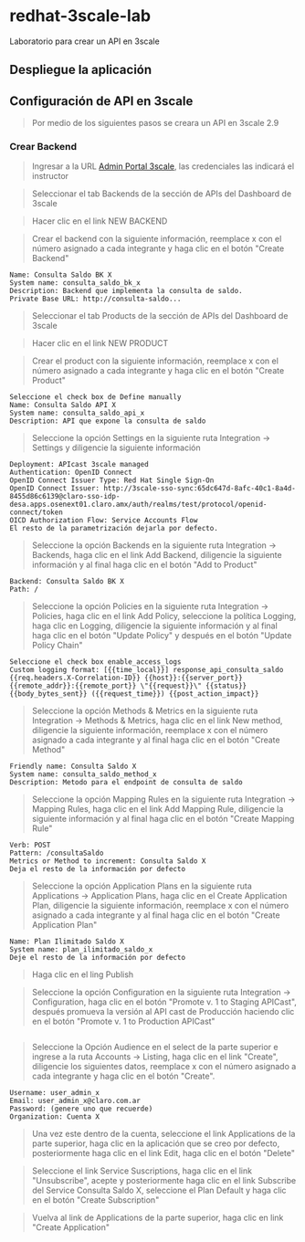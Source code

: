 # redhat-3scale-lab

Laboratorio para crear un API en 3scale

## Despliegue la aplicación


## Configuración de API en 3scale

> Por medio de los siguientes pasos se creara un API en 3scale 2.9

### Crear Backend

> Ingresar a la URL [Admin Portal 3scale](https://3scale-admin.apps.osepext01.claro.amx/), las credenciales las indicará el instructor

> Seleccionar el tab Backends de la sección de APIs del Dashboard de 3scale

> Hacer clic en el link NEW BACKEND

> Crear el backend con la siguiente información, reemplace x con el número asignado a cada integrante y haga clic en el botón "Create Backend"

```
Name: Consulta Saldo BK X
System name: consulta_saldo_bk_x
Description: Backend que implementa la consulta de saldo.
Private Base URL: http://consulta-saldo...
```

> Seleccionar el tab Products de la sección de APIs del Dashboard de 3scale

> Hacer clic en el link NEW PRODUCT

> Crear el product con la siguiente información, reemplace x con el número asignado a cada integrante y haga clic en el botón "Create Product"

```
Seleccione el check box de Define manually
Name: Consulta Saldo API X
System name: consulta_saldo_api_x
Description: API que expone la consulta de saldo
```

> Seleccione la opción Settings en la siguiente ruta Integration -> Settings y diligencie la siguiente información

```
Deployment: APIcast 3scale managed
Authentication: OpenID Connect
OpenID Connect Issuer Type: Red Hat Single Sign-On
OpenID Connect Issuer: http://3scale-sso-sync:65dc647d-8afc-40c1-8a4d-8455d86c6139@claro-sso-idp-desa.apps.osenext01.claro.amx/auth/realms/test/protocol/openid-connect/token
OICD Authorization Flow: Service Accounts Flow
El resto de la parametrización dejarla por defecto.
```

> Seleccione la opción Backends en la siguiente ruta Integration -> Backends, haga clic en el link Add Backend, diligencie la siguiente información y al final haga clic en el botón "Add to Product"

```
Backend: Consulta Saldo BK X
Path: /
```

> Seleccione la opción Policies en la siguiente ruta Integration -> Policies, haga clic en el link Add Policy, seleccione la política Logging, haga clic en Logging, diligencie la siguiente información y al final haga clic en el botón "Update Policy" y después en el botón "Update Policy Chain"


```
Seleccione el check box enable_access_logs
Custom logging format: [{{time_local}}] response_api_consulta_saldo {{req.headers.X-Correlation-ID}} {{host}}:{{server_port}} {{remote_addr}}:{{remote_port}} \"{{request}}\" {{status}} {{body_bytes_sent}} ({{request_time}}) {{post_action_impact}}
```

> Seleccione la opción Methods & Metrics en la siguiente ruta Integration -> Methods & Metrics, haga clic en el link New method, diligencie la siguiente información, reemplace x con el número asignado a cada integrante y al final haga clic en el botón "Create Method"


```
Friendly name: Consulta Saldo X
System name: consulta_saldo_method_x
Description: Metodo para el endpoint de consulta de saldo
```

> Seleccione la opción Mapping Rules en la siguiente ruta Integration -> Mapping Rules, haga clic en el link Add Mapping Rule, diligencie la siguiente información y al final haga clic en el botón "Create Mapping Rule"

```
Verb: POST
Pattern: /consultaSaldo
Metrics or Method to increment: Consulta Saldo X
Deja el resto de la información por defecto
```

> Seleccione la opción Application Plans en la siguiente ruta Applications -> Application Plans, haga clic en el Create Application Plan, diligencie la siguiente información, reemplace x con el número asignado a cada integrante y al final haga clic en el botón "Create Application Plan"

```
Name: Plan Ilimitado Saldo X
System name: plan_ilimitado_saldo_x
Deje el resto de la información por defecto
```

> Haga clic en el ling Publish

> Seleccione la opción Configuration en la siguiente ruta Integration -> Configuration, haga clic en el botón "Promote v. 1 to Staging APICast", después promueva la versión al API cast de Producción haciendo clic en el botón "Promote v. 1 to Production APICast"

```
```

> Seleccione la Opción Audience en el select de la parte superior e ingrese a la ruta Accounts -> Listing, haga clic en el link "Create", diligencie los siguientes datos, reemplace x con el número asignado a cada integrante y haga clic en el botón "Create".

```
Username: user_admin_x
Email: user_admin_x@claro.com.ar
Password: (genere uno que recuerde)
Organization: Cuenta X
```

> Una vez este dentro de la cuenta, seleccione el link Applications de la parte superior, haga clic en la aplicación que se creo por defecto, posteriormente haga clic en el link Edit, haga clic en el botón "Delete"

> Seleccione el link Service Suscriptions, haga clic en el link "Unsubscribe", acepte y posteriormente haga clic en el link Subscribe del Service Consulta Saldo X, seleccione el Plan Default y haga clic en el botón "Create Subscription"

> Vuelva al link de Applications de la parte superior, haga clic en link "Create Application" 

```
```
